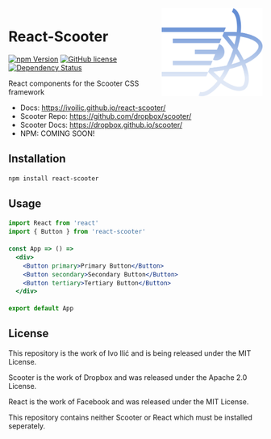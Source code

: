 <img align="right" width="200" src="https://raw.githubusercontent.com/ivoilic/react-scooter/master/react-scooter.png"/>

# React-Scooter
[![npm Version](https://img.shields.io/npm/v/react-scooter.svg?style=flat)](https://www.npmjs.org/package/react-scooter)
[![GitHub license](https://img.shields.io/badge/license-MIT-blue.svg?style=flat)](https://github.com/ivoilic/react-scooter/blob/master/LICENSE)
[![Dependency Status](https://img.shields.io/david/ivoilic/react-scooter.svg?style=flat)](https://david-dm.org/ivoilic/react-scooter)

React components for the Scooter CSS framework

- Docs: https://ivoilic.github.io/react-scooter/
- Scooter Repo: https://github.com/dropbox/scooter/
- Scooter Docs: https://dropbox.github.io/scooter/
- NPM: COMING SOON!

## Installation

```bash
npm install react-scooter
```

## Usage

```jsx
import React from 'react'
import { Button } from 'react-scooter'

const App => () =>
  <div>
  	<Button primary>Primary Button</Button>
	<Button secondary>Secondary Button</Button>
	<Button tertiary>Tertiary Button</Button>
  </div>

export default App
```

## License

This repository is the work of Ivo Ilić and is being released under the MIT License.

Scooter is the work of Dropbox and was released under the Apache 2.0 License.

React is the work of Facebook and was released under the MIT License.

This repository contains neither Scooter or React which must be installed seperately.